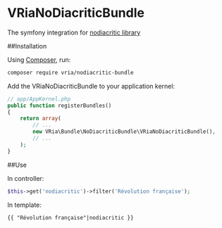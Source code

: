 VRiaNoDiacriticBundle
=============

The symfony integration for [nodiacritic library](https://github.com/riabchenkovlad/nodiacritic)


##Installation

Using [Composer](http://packagist.org), run:
```sh
composer require vria/nodiacritic-bundle
```

Add the VRiaNoDiacriticBundle to your application kernel:

```php
// app/AppKernel.php
public function registerBundles()
{
    return array(
        // ...
        new VRia\Bundle\NoDiacriticBundle\VRiaNoDiacriticBundle(),
        // ...
    );
}
```

##Use

In controller:

```php
$this->get('nodiacritic')->filter('Révolution française');
```

In template:

```twig
{{ "Révolution française"|nodiacritic }}
```